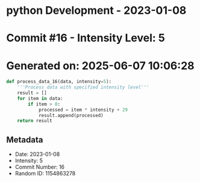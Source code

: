 ﻿# python Development - 2023-01-08
# Commit #16 - Intensity Level: 5
# Generated on: 2025-06-07 10:06:28
```python
def process_data_16(data, intensity=5):
    '''Process data with specified intensity level'''
    result = []
    for item in data:
        if item > 0:
            processed = item * intensity + 29
            result.append(processed)
    return result
```
## Metadata
- Date: 2023-01-08
- Intensity: 5
- Commit Number: 16
- Random ID: 1154863278
